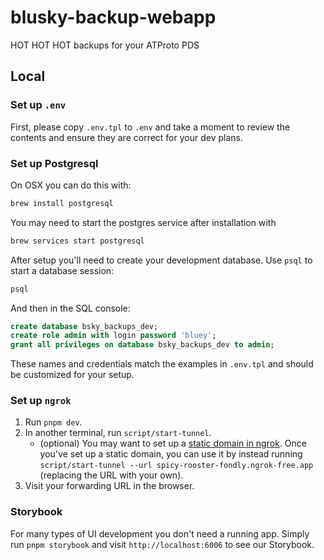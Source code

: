 # blusky-backup-webapp

HOT HOT HOT backups for your ATProto PDS

## Local 

### Set up `.env`

First, please copy `.env.tpl` to `.env` and take a moment to review the contents and ensure they are correct for your dev plans.

### Set up Postgresql

On OSX you can do this with:

```bash
brew install postgresql
```

You may need to start the postgres service after installation with

```bash
brew services start postgresql
```

After setup you'll need to create your development database. Use `psql` to start a database session:

```bash
psql
```

And then in the SQL console:

```sql
create database bsky_backups_dev;
create role admin with login password 'bluey';
grant all privileges on database bsky_backups_dev to admin;
```

These names and credentials match the examples in `.env.tpl` and should be customized for your setup.

### Set up `ngrok`

1. Run `pnpm dev`.
2. In another terminal, run `script/start-tunnel`.
   - (optional) You may want to set up a [static domain in ngrok](https://dashboard.ngrok.com/domains). Once you've set up a static domain, you can use it by instead running `script/start-tunnel --url spicy-rooster-fondly.ngrok-free.app` (replacing the URL with your own).
3. Visit your forwarding URL in the browser.

### Storybook

For many types of UI development you don't need a running app. Simply run `pnpm storybook` and visit `http://localhost:6006` to see our Storybook.
